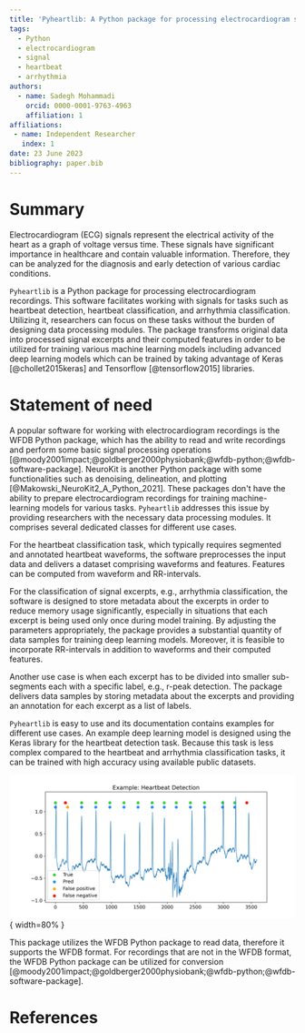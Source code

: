 ```yaml
---
title: 'Pyheartlib: A Python package for processing electrocardiogram signals'
tags:
  - Python
  - electrocardiogram
  - signal
  - heartbeat
  - arrhythmia
authors:
  - name: Sadegh Mohammadi
    orcid: 0000-0001-9763-4963
    affiliation: 1
affiliations:
 - name: Independent Researcher
   index: 1
date: 23 June 2023
bibliography: paper.bib
---
```


# Summary

Electrocardiogram (ECG) signals represent the electrical activity of the heart as a graph of voltage versus time. These signals have significant importance in healthcare and contain valuable information. Therefore, they can be analyzed for the diagnosis and early detection of various cardiac conditions.

`Pyheartlib` is a Python package for processing electrocardiogram recordings. This software facilitates working with signals for tasks such as heartbeat detection, heartbeat classification, and arrhythmia classification. Utilizing it, researchers can focus on these tasks without the burden of designing data processing modules. The package transforms original data into processed signal excerpts and their computed features in order to be utilized for training various machine learning models including advanced deep learning models which can be trained by taking advantage of Keras [@chollet2015keras] and Tensorflow [@tensorflow2015] libraries.

# Statement of need

A popular software for working with electrocardiogram recordings is the WFDB Python package, which has the ability to read and write recordings and perform some basic signal processing operations [@moody2001impact;@goldberger2000physiobank;@wfdb-python;@wfdb-software-package].  NeuroKit is another Python package with some functionalities such as denoising, delineation, and plotting [@Makowski_NeuroKit2_A_Python_2021]. These packages don't have the ability to prepare electrocardiogram recordings for training machine-learning models for various tasks. `Pyheartlib` addresses this issue by providing researchers with the necessary data processing modules. It comprises several dedicated classes for different use cases.

For the heartbeat classification task, which typically requires segmented and annotated heartbeat waveforms, the software preprocesses the input data and delivers a dataset comprising waveforms and features. Features can be computed from waveform and RR-intervals.

For the classification of signal excerpts, e.g., arrhythmia classification, the software is designed to store metadata about the excerpts in order to reduce memory usage significantly, especially in situations that each excerpt is being used only once during model training. By adjusting the parameters appropriately, the package provides a substantial quantity of data samples for training deep learning models. Moreover, it is feasible to incorporate RR-intervals in addition to waveforms and their computed features.

Another use case is when each excerpt has to be divided into smaller sub-segments each with a specific label, e.g., r-peak detection. The package delivers data samples by storing metadata about the excerpts and providing an annotation for each excerpt as a list of labels.

`Pyheartlib` is easy to use and its documentation contains examples for different use cases. An example deep learning model is designed using the Keras library for the heartbeat detection task. Because this task is less complex compared to the heartbeat and arrhythmia classification tasks, it can be trained with high accuracy using available public datasets. 

![Example: heartbeat detection using deep learning.\label{fig:example}](mis.png){ width=80% }

This package utilizes the WFDB Python package to read data, therefore it supports the WFDB format. For recordings that are not in the WFDB format, the WFDB Python package can be utilized for conversion [@moody2001impact;@goldberger2000physiobank;@wfdb-python;@wfdb-software-package].

# References